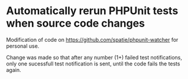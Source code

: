 # Automatically rerun PHPUnit tests when source code changes

Modification of code on https://github.com/spatie/phpunit-watcher for personal use.

Change was made so that after any number (1+) failed test notifications, only one sucessfull test notification is sent, until the code fails the tests again.
